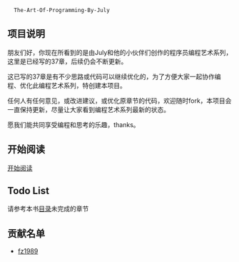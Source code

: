       The-Art-Of-Programming-By-July

## 项目说明
 朋友们好，你现在所看到的是由July和他的小伙伴们创作的程序员编程艺术系列，这里是已经写的37章，后续仍会不断更新。

 这已写的37章是有不少思路或代码可以继续优化的，为了方便大家一起协作编程、优化此编程艺术系列，特创建本项目。

 任何人有任何意见，或改进建议，或优化原章节的代码，欢迎随时fork，本项目会一直保持更新，尽量让大家看到编程艺术系列最新的状态。
 
 愿我们能共同享受编程和思考的乐趣，thanks。


## 开始阅读

 [开始阅读](<https://github.com/nateriver520/The-Art-Of-Programming-By-July/blob/master/ebook/preface.md>)

## Todo List

 请参考本书[目录](<https://github.com/nateriver520/The-Art-Of-Programming-By-July/blob/master/ebook/preface.md>)未完成的章节

## 贡献名单
 * [fz1989](https://github.com/fz1989)





